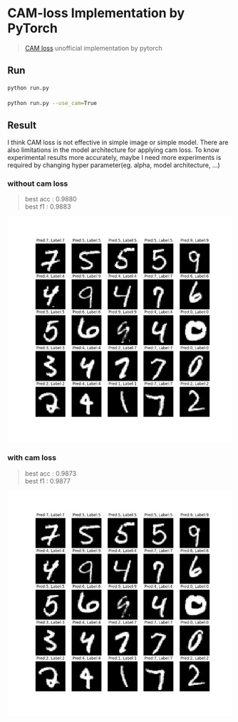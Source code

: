 # CAM-loss Implementation by PyTorch
> [CAM loss](https://arxiv.org/pdf/2109.01359.pdf) unofficial implementation by pytorch

## Run
```sh
python run.py

python run.py --use_cam=True
```


## Result
I think CAM loss is not effective in simple image or simple model.
There are also limitations in the model architecture for applying cam loss.
To know experimental results more accurately, maybe I need more experiments is required by changing hyper parameter(eg. alpha, model architecture, ...)


### without cam loss
> best acc : 0.9880<br/>
> best f1 : 0.9883

<p align=center>
<img width=700 src="./log/2024-02-14,21:18:01/result_without_CAMloss.png"/>
</p>

### with cam loss
> best acc : 0.9873<br/>
> best f1 : 0.9877

<p align=center>
<img width=700 src="./log/2024-02-14,21:24:23/result_with_CAMloss.png"/>
</p>
